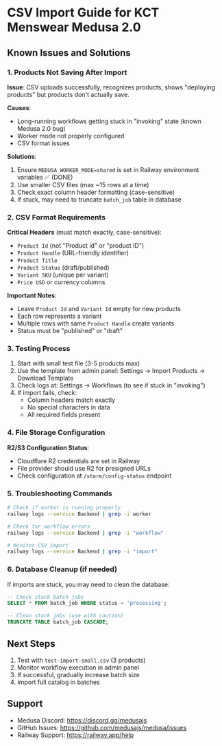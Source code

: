 # CSV Import Guide for KCT Menswear Medusa 2.0

## Known Issues and Solutions

### 1. Products Not Saving After Import
**Issue**: CSV uploads successfully, recognizes products, shows "deploying products" but products don't actually save.

**Causes**:
- Long-running workflows getting stuck in "invoking" state (known Medusa 2.0 bug)
- Worker mode not properly configured
- CSV format issues

**Solutions**:
1. Ensure `MEDUSA_WORKER_MODE=shared` is set in Railway environment variables ✅ (DONE)
2. Use smaller CSV files (max ~15 rows at a time)
3. Check exact column header formatting (case-sensitive)
4. If stuck, may need to truncate `batch_job` table in database

### 2. CSV Format Requirements

**Critical Headers** (must match exactly, case-sensitive):
- `Product Id` (not "Product id" or "product ID")
- `Product Handle` (URL-friendly identifier)
- `Product Title`
- `Product Status` (draft/published)
- `Variant SKU` (unique per variant)
- `Price USD` or currency columns

**Important Notes**:
- Leave `Product Id` and `Variant Id` empty for new products
- Each row represents a variant
- Multiple rows with same `Product Handle` create variants
- Status must be "published" or "draft"

### 3. Testing Process

1. Start with small test file (3-5 products max)
2. Use the template from admin panel: Settings → Import Products → Download Template
3. Check logs at: Settings → Workflows (to see if stuck in "invoking")
4. If import fails, check:
   - Column headers match exactly
   - No special characters in data
   - All required fields present

### 4. File Storage Configuration

**R2/S3 Configuration Status**:
- Cloudflare R2 credentials are set in Railway
- File provider should use R2 for presigned URLs
- Check configuration at `/store/config-status` endpoint

### 5. Troubleshooting Commands

```bash
# Check if worker is running properly
railway logs --service Backend | grep -i worker

# Check for workflow errors
railway logs --service Backend | grep -i "workflow"

# Monitor CSV import
railway logs --service Backend | grep -i "import"
```

### 6. Database Cleanup (if needed)

If imports are stuck, you may need to clean the database:
```sql
-- Check stuck batch jobs
SELECT * FROM batch_job WHERE status = 'processing';

-- Clean stuck jobs (use with caution)
TRUNCATE TABLE batch_job CASCADE;
```

## Next Steps

1. Test with `test-import-small.csv` (3 products)
2. Monitor workflow execution in admin panel
3. If successful, gradually increase batch size
4. Import full catalog in batches

## Support

- Medusa Discord: https://discord.gg/medusajs
- GitHub Issues: https://github.com/medusajs/medusa/issues
- Railway Support: https://railway.app/help
